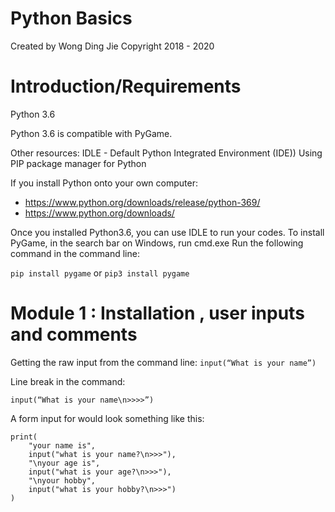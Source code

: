 # Python Basics
Created by Wong Ding Jie
Copyright 2018 - 2020

# Introduction/Requirements

Python 3.6

Python 3.6 is compatible with PyGame.

Other resources:
IDLE - Default Python Integrated Environment (IDE))
Using PIP package manager for Python

If you install Python onto your own computer:
- https://www.python.org/downloads/release/python-369/
- https://www.python.org/downloads/

Once you installed Python3.6, you can use IDLE to run your codes.
To install PyGame, in the search bar on Windows, run cmd.exe
Run the following command in the command line:

`pip install pygame` or `pip3 install pygame`

# Module 1 : Installation , user inputs and comments

Getting the raw input from the command line:
`input(“What is your name”)`

Line break in the command:

`input(“What is your name\n>>>>”)`

A form input for would look something like this:

```
print(
    "your name is",
    input("what is your name?\n>>>"),
    "\nyour age is",
    input("what is your age?\n>>>"),
    "\nyour hobby",
    input("what is your hobby?\n>>>")
)
```


